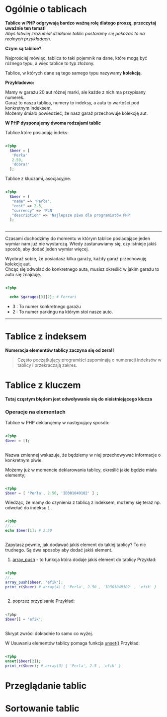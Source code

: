 # Ogólnie o tablicach

**Tablice w PHP odgrywają bardzo ważną rolę dlatego proszę, przeczytaj uważnie ten temat!**  
*Abyś łatwiej zrozumiał działanie tablic postaramy się pokazać to na realnych przykładach.*

**Czym są tablice?**

Najprościej mówiąc, tablica to taki pojemnik na dane, które mogą być różnego typu, a więc tablice to typ złożony.

Tablice, w których dane są tego samego typu nazywamy **kolekcją**.  

**Przykładowo:**  

Mamy w garażu 20 aut różnej marki, ale każde z nich ma przypisany numerek.  
Garaż to nasza tablica, numery to indeksy, a auta to wartości pod konkretnym indeksem.  
Możemy śmiało powiedzieć, że nasz garaż przechowuje kolekcję aut.  

**W PHP dysponujemy dwoma rodzajami tablic** 

Tablice które posiadają indeks:
```php

<?php
  $beer = [
   'Perła'
   2.50,
   'dobra!'
  ];
```
 
Tablice z kluczami, asocjacyjne.
  
```php

<?php  
  $beer = [
   "name" => 'Perła',
   "cost" => 2.5,
   "currency" => 'PLN'
   "description" => 'Najlepsze piwo dla programistów PHP'
  ];
  
```  

___

Czasami dochodzimy do momentu w którym tablice posiadające jeden wymiar nam już nie wystarczą.
Wtedy zastanawiamy się, czy istnieje jakiś sposób, aby dodać jeden wymiar więcej.

Wyobraź sobie, że posiadasz kilka garaży, każdy garaż przechowuję kolekcję aut.  
Chcąc się odwołać do konkretnego auta, musisz określić w jakim garażu to auto się znajduję. 

```php

<?php

  echo $garages[3][2]; # Ferrari

```

* 3 : To numer konkretnego garażu
* 2 : To numer parkingu na którym stoi nasze auto.

___

# Tablice z indeksem

**Numeracja elementów tablicy zaczyna się od zera!!** 

>Często początkujący programiści zapominają o numeracji indeksów w tablicy i przekraczają zakres. 


# Tablice z kluczem

**Tutaj częstym błędem jest odwoływanie się do nieistniejącego klucza**


### Operacje na elementach

Tablice w PHP deklarujemy w następujący sposób:

```php

<?php
$beer = [];
  
```

Nazwa zmiennej wskazuje, że będziemy w niej przechowywać informacje o konkretnym piwie.

Możemy już w momencie deklarowania tablicy, określić jakie będzie miała elementy;
 
```php

<?php
$beer = [ 'Perła', 2.50, 'ID301049102' ] ;

```

Wiedząc, że mamy do czynienia z tablicą z indeksem, możemy się teraz np. odwołać do indeksu `1` . 
 
```php

<?php
//...
echo $beer[1]; # 2.50
 
``` 

Zapytasz pewnie, jak dodawać jakiś element do takiej tablicy? 
To nic trudnego. Są dwa sposoby aby dodać jakiś element. 

1. [array_push](http://php.net/manual/en/function.array-push.php) - to funkcja która dodaje jakiś element do tablicy
  Przykład:
```php

<?php
//..
array_push($beer, 'efik');
print_r($beer) # array(4) { 'Perla', 2.50 , 'ID301049102' , 'efik' }
  
```
  
2. poprzez przypisanie
  Przykład:
```php
  
<?php
$beer[] = 'efik';
   
```
 Skrypt zwróci dokładnie to samo co wyżej. 
 

W Usuwaniu elementów tablicy pomaga funkcja [unset\(\)](http://php.net/manual/en/function.unset.php)
 Przykład:

```php

<?php
unset($beer[2]);
print_r($beer); # array(3) { 'Perla', 2.5 , 'efik' }

```

# Przeglądanie tablic


# Sortowanie tablic 


